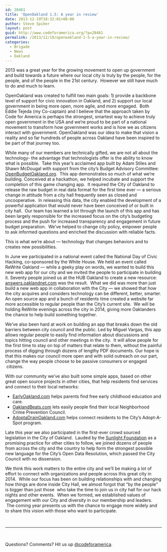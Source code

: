 ```yaml
---
id: 28461
title: 'OpenOakland 1.5: A year in review'
date: 2013-12-19T18:32:01+00:00
author: Steve Spiker
layout: post
guid: http://www.codeforamerica.org/?p=28461
permalink: /2013/12/19/openoakland-1-5-a-year-in-review/
categories:
  - Brigade
  - News
  - Oakland
---
```

<p dir="ltr">
  2013 was a great year for the growing movement to open up government and build towards a future where our local city is truly by the people, for the people, and of the people in the 21st century.  However we still have much to do and much to learn.
</p>

<p dir="ltr">
  OpenOakland was created to fulfill two main goals: 1) provide a backbone level of support for civic innovation in Oakland, and 2) support our local government in being more open, more agile, and more engaged.  Both Eddie Tejeda (my Co-captain) and I believe that the approach taken by Code for America is perhaps the strongest, smartest way to achieve truly open government in the USA and we’re proud to be part of a national movement to transform how government works and is how we as citizens interact with government. OpenOakland was our idea to make that vision a reality and so far hundreds of people across Oakland have been inspired to be part of that journey too.
</p>

<p dir="ltr">
  While many of our members are technically gifted, we are not all about the technology- the advantage that technologists offer is the ability to know what is possible.  Take this year’s acclaimed app built by Adam Stiles and Shawn McDougal with support from the city’s Budget Advisory Committee: <a href="http://openbudgetoakland.org">OpenBudgetOakland.org</a>.  This app demonstrates so much of what we’re building. Conceived at a hackathon, we helped incubate and support the completion of this game changing app.  It required the City of Oakland to release the raw budget in real data format for the first time ever &#8212; a serious change in attitude from a city hall frequently seen as closed and uncooperative.  In releasing this data, the city enabled the development of a powerful application that would never have been conceived of or built in city hall.  Our team has learned a lot through the launch of this app and has been largely responsible for the increased focus on the city’s budgeting process and the push for increased transparency and engagement in future budget preparation.  We’ve helped to change city policy, empower people to ask informed questions and enriched the discussion with reliable facts.
</p>

This is what we’re about &#8212; technology that changes behaviors and to creates new possibilities.

In June we participated in a national event called the National Day of Civic Hacking, co-sponsored by the White House. We held an event called ReWrite Oakland &#8212; while a geeky play on words, we wanted to build this new web app for our city and we invited the people to participate in building it. Seventy people joined us at the HUB Oakland to create a new resource: [answers.oaklandnet.com](http://answers.oaklandnet.com) was the result.  What we did was more than just build a new web app in collaboration with the City &#8212; we showed that how the city acquires and considers technology can be different, better, smarter. An open source app and a bunch of residents time created a website far more accessible to regular people than the City’s current site.  We will be holding ReWrite evenings across the city in 2014, giving more Oaklanders the chance to help build something together.

We’ve also been hard at work on building an app that breaks down the old barriers between city council and the public. Led by Miguel Vargas, this app allows regular people to easily find information about discussions and topics hitting council and other meetings in the city.  It will allow people for the first time to stay on top of matters that relate to them, without the painful process of digging through dozens of lengthy PDF documents. Our hope is that this makes our council more open and with solid outreach on our part, change the way people choose to be passive consumers or engaged  citizens.

With our community we’ve also built some simple apps, based on other great open source projects in other cities, that help residents find services and connect to their local networks:

  * [EarlyOakland.com](http://earlyoakland.com) helps parents find free early childhood education and care.
  * [OaklandBeats.com](http://oaklandbeats.com) lets easily people find their local Neighborhood Crime Prevention Council.
  * [AdoptaDrainOakland.com](http://adoptadrainoakland.com/) helps connect residents to the City’s Adopt-A-Spot program.

Late this year we also participated in the first-ever crowd sourced legislation in the City of Oakland.  Lauded by the [Sunlight Foundation](http://sunlightfoundation.com/blog/2013/10/29/oaklands-public-participation-route-to-open-data-legislation/) as a promising practice for other cities to follow, we joined dozens of people from across the city and the country to help form the strongest possible new language for the City’s Open Data Resolution, which passed the City Council with no dissension.

We think this work matters to the entire city and we’ll be making a lot of effort to connect with organizations and people across this great city in 2014.  While our focus has been on building relationships with and changing how things are done inside City Hall, we almost forgot that “by the people” is bigger than just those  who take the time to join us in city hall for our hack nights and other events.  When we formed, we established values of engagement with our City and diversity in our membership and leaders.  The coming year presents us with the chance to engage more widely and to share this vision with those who want to participate.

&nbsp;

* * *

&nbsp;

Questions? Comments? Hit us up <a href="http://twitter.com/codeforamerica" target="_blank">@codeforamerica</a>.

<div>
</div>